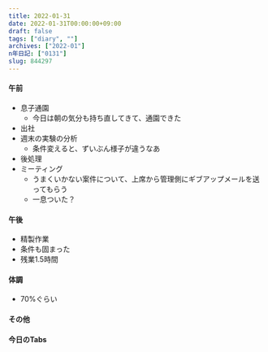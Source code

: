 ```yaml
---
title: 2022-01-31
date: 2022-01-31T00:00:00+09:00
draft: false
tags: ["diary", ""]
archives: ["2022-01"]
n年日記: ["0131"]
slug: 844297
---
```

#### 午前
- 息子通園
  - 今日は朝の気分も持ち直してきて、通園できた
- 出社
- 週末の実験の分析
  - 条件変えると、ずいぶん様子が違うなあ
- 後処理
- ミーティング
  - うまくいかない案件について、上席から管理側にギブアップメールを送ってもらう
  - 一息ついた？
#### 午後
- 精製作業
- 条件も固まった
- 残業1.5時間
#### 体調
- 70%ぐらい
#### その他
#### 今日のTabs